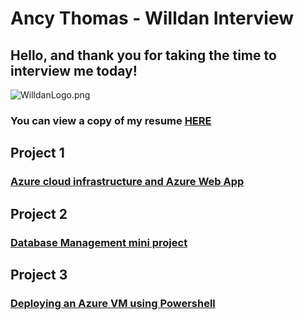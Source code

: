 # Ancy Thomas - Willdan Interview

## Hello, and thank you for taking the time to interview me today!
![WilldanLogo.png](https://github.com/AncyThomas-dev/WilldanInterview/blob/main/Images/WilldanLogo.png)








### You can view a copy of my resume [HERE](https://github.com/AncyThomas-dev/WilldanInterview/blob/main/Ancy_Thomas_Resume.pdf)

## Project 1

### [Azure cloud infrastructure and Azure Web App](https://github.com/AncyThomas-dev/WilldanInterview/tree/main/Azure)

## Project 2

### [Database Management mini project](https://github.com/AncyThomas-dev/WilldanInterview/tree/main/Database%20Management)

## Project 3

### [Deploying an Azure VM using Powershell](https://github.com/AncyThomas-dev/WilldanInterview/tree/main/Powershell)